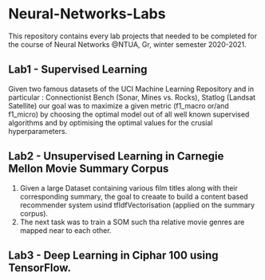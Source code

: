 # Neural-Networks-Labs

This repository contains every lab projects that needed to be completed for the course of Neural Networks @NTUA, Gr, winter semester 2020-2021. 

## Lab1 - Supervised Learning

Given two famous datasets of the UCI Machine Learning Repository and in particular : Connectionist Bench (Sonar, Mines vs. Rocks), Statlog (Landsat Satellite) our goal was to maximize a given metric (f1_macro or/and f1_micro) by choosing the optimal model out of all well known supervised algorithms and by optimising the optimal values for the crusial hyperparameters. 

## Lab2 - Unsupervised Learning in Carnegie Mellon Movie Summary Corpus

1) Given a large Dataset containing various film titles along with their corresponding summary, the goal to creaate to build a content based  recommender system usind tfIdfVectorisation (applied on the summary corpus).
2) The next task was to train a SOM such tha relative movie genres are mapped near to each other. 

## Lab3 - Deep Learning in Ciphar 100 using TensorFlow. 

